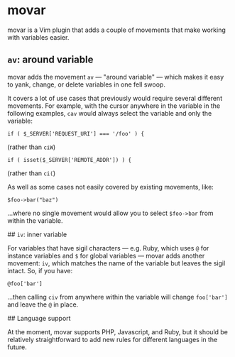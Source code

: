 # movar

movar is a Vim plugin that adds a couple of movements that make working
with variables easier.

## `av`: around variable

movar adds the movement `av` — "around variable" — which makes it easy
to yank, change, or delete variables in one fell swoop.

It covers a lot of use cases that previously would require several
different movements. For example, with the cursor anywhere in the
variable in the following examples, `cav` would always select the
variable and only the variable:

	if ( $_SERVER['REQUEST_URI'] === '/foo' ) {

(rather than `ciW`)

	if ( isset($_SERVER['REMOTE_ADDR']) ) {

(rather than `ci(`)

As well as some cases not easily covered by existing movements, like:

	$foo->bar("baz")

...where no single movement would allow you to select `$foo->bar` from
within the variable.

## `iv`: inner variable

For variables that have sigil characters — e.g. Ruby, which uses `@` for
instance variables and `$` for global variables — movar adds another
movement: `iv`, which matches the name of the variable but leaves the
sigil intact. So, if you have:

	@foo['bar']

…then calling `civ` from anywhere within the variable will change
`foo['bar']` and leave the `@` in place.

## Language support

At the moment, movar supports PHP, Javascript, and Ruby, but it should
be relatively straightforward to add new rules for different languages
in the future.

